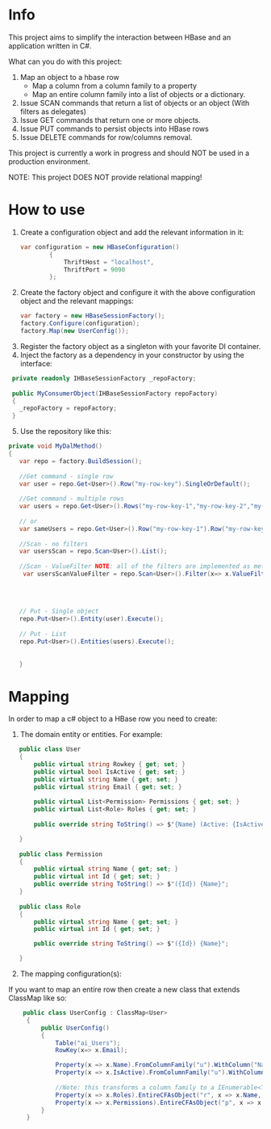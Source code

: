 
# Info
This project aims to simplify the interaction between HBase and an application written in C#.

What can you do with this project:

1) Map an object to a hbase row
     * Map a column from a column family to a property
     * Map an entire column family into a list of objects or a dictionary.
 2) Issue SCAN commands that return a list of objects or an object (With filters as delegates)
 3) Issue GET commands that return one or more objects.
 4) Issue PUT commands to persist objects into HBase rows
 5) Issue DELETE commands for row/columns removal.
 
 This project is currently a work in progress and should NOT be used in a production environment.
 
 NOTE: This project DOES NOT provide relational mapping!

# How to use


1) Create a configuration object and add the relevant information in it:
    ```csharp
    var configuration = new HBaseConfiguration()
            {
                ThriftHost = "localhost",
                ThriftPort = 9090
            };
    ```
2) Create the factory object and configure it with the above configuration object and the relevant mappings:
    ```csharp
    var factory = new HBaseSessionFactory();
    factory.Configure(configuration);
    factory.Map(new UserConfig());
    
    ```
 3) Register the factory object as a singleton with your favorite DI container.
 4) Inject the factory as a dependency in your constructor by using the interface:
 ```csharp
  private readonly IHBaseSessionFactory _repoFactory;
  
  public MyConsumerObject(IHBaseSessionFactory repoFactory)
  {
    _repoFactory = repoFactory;
  }
 ```
 5) Use the repository like this:
 ```csharp
 private void MyDalMethod()
 {
    var repo = factory.BuildSession();
    
    //Get command - single row
    var user = repo.Get<User>().Row("my-row-key").SingleOrDefault();
    
    //Get command - multiple rows
    var users = repo.Get<User>().Rows("my-row-key-1","my-row-key-2","my-row-key-3").List();
    
    // or
    var sameUsers = repo.Get<User>().Row("my-row-key-1").Row("my-row-key-2").Row("my-row-key-3").List();
    
    //Scan - no filters
    var usersScan = repo.Scan<User>().List();
    
    //Scan - ValueFilter NOTE: all of the filters are implemented as methods of x
     var usersScanValueFilter = repo.Scan<User>().Filter(x=> x.ValueFilter().Value("Test Name")
                                                                            .Comparator(Comparator.Binary)
                                                                            .ComparisonOperator(ComparisonOperator.Equal)).List();
    
    
    // Put - Single object
    repo.Put<User>().Entity(user).Execute();
    
    // Put - List
    repo.Put<User>().Entities(users).Execute();
    
    
    }
 ```
 
 # Mapping
 
 In order to map a c# object to a HBase row you need to create:
 
 1) The domain entity or entities. For example:
 ```csharp
    public class User
    {
        public virtual string Rowkey { get; set; }
        public virtual bool IsActive { get; set; }
        public virtual string Name { get; set; }
        public virtual string Email { get; set; }
        
        public virtual List<Permission> Permissions { get; set; }
        public virtual List<Role> Roles { get; set; }
                
        public override string ToString() => $"{Name} (Active: {IsActive})";

    }
    
    public class Permission
    {
        public virtual string Name { get; set; }
        public virtual int Id { get; set; }
        public override string ToString() => $"({Id}) {Name}";
    }
    
    public class Role
    {
        public virtual string Name { get; set; }
        public virtual int Id { get; set; }

        public override string ToString() => $"({Id}) {Name}";

    }
 ```
2) The mapping configuration(s):

If you want to map an entire row then create a new class that extends ClassMap<TEntity> like so:
    
   ```csharp
       public class UserConfig : ClassMap<User>
        {
            public UserConfig()
            {
                Table("ai_Users");
                RowKey(x=> x.Email);

                Property(x => x.Name).FromColumnFamily("u").WithColumn("Name");
                Property(x => x.IsActive).FromColumnFamily("u").WithColumn("IsActive");
            
                //Note: this transforms a column family to a IEnumerable<T> if you specify what property is the column name and what property is the column value.
                Property(x => x.Roles).EntireCFAsObject("r", x => x.Name, x => x.Id); 
                Property(x => x.Permissions).EntireCFAsObject("p", x => x.Name, x => x.Id);
            }
        }
   ```



